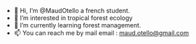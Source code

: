 - 👋 Hi, I’m @MaudOtello a french student.
- 👀 I’m interested in tropical forest ecology
- 🌱 I’m currently learning forest management.
- 📫 You can reach me by mail email : maud.otello@gmail.com

<!---
MaudOtello/MaudOtello is a ✨ special ✨ repository because its `README.md` (this file) appears on your GitHub profile.
You can click the Preview link to take a look at your changes.
--->
